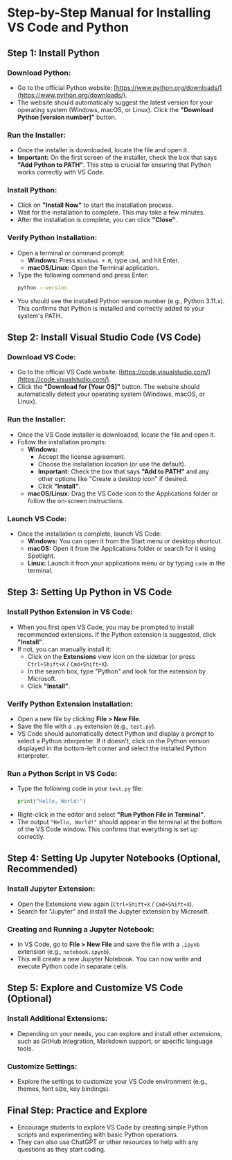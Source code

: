 # Step-by-Step Manual for Installing VS Code and Python

## Step 1: Install Python

### Download Python:
- Go to the official Python website: [https://www.python.org/downloads/](https://www.python.org/downloads/).
- The website should automatically suggest the latest version for your operating system (Windows, macOS, or Linux). Click the **"Download Python [version number]"** button.

### Run the Installer:
- Once the installer is downloaded, locate the file and open it.
- **Important:** On the first screen of the installer, check the box that says **"Add Python to PATH"**. This step is crucial for ensuring that Python works correctly with VS Code.

### Install Python:
- Click on **"Install Now"** to start the installation process.
- Wait for the installation to complete. This may take a few minutes.
- After the installation is complete, you can click **"Close"**.

### Verify Python Installation:
- Open a terminal or command prompt:
  - **Windows:** Press `Windows + R`, type `cmd`, and hit Enter.
  - **macOS/Linux:** Open the Terminal application.
- Type the following command and press Enter:
    ```bash
    python --version
    ```
- You should see the installed Python version number (e.g., Python 3.11.x). This confirms that Python is installed and correctly added to your system's PATH.

## Step 2: Install Visual Studio Code (VS Code)

### Download VS Code:
- Go to the official VS Code website: [https://code.visualstudio.com/](https://code.visualstudio.com/).
- Click the **"Download for [Your OS]"** button. The website should automatically detect your operating system (Windows, macOS, or Linux).

### Run the Installer:
- Once the VS Code installer is downloaded, locate the file and open it.
- Follow the installation prompts:
  - **Windows:**
    - Accept the license agreement.
    - Choose the installation location (or use the default).
    - **Important:** Check the box that says **"Add to PATH"** and any other options like "Create a desktop icon" if desired.
    - Click **"Install"**.
  - **macOS/Linux:** Drag the VS Code icon to the Applications folder or follow the on-screen instructions.

### Launch VS Code:
- Once the installation is complete, launch VS Code:
  - **Windows:** You can open it from the Start menu or desktop shortcut.
  - **macOS:** Open it from the Applications folder or search for it using Spotlight.
  - **Linux:** Launch it from your applications menu or by typing `code` in the terminal.

## Step 3: Setting Up Python in VS Code

### Install Python Extension in VS Code:
- When you first open VS Code, you may be prompted to install recommended extensions. If the Python extension is suggested, click **"Install"**.
- If not, you can manually install it:
  - Click on the **Extensions** view icon on the sidebar (or press `Ctrl+Shift+X` / `Cmd+Shift+X`).
  - In the search box, type "Python" and look for the extension by Microsoft.
  - Click **"Install"**.

### Verify Python Extension Installation:
- Open a new file by clicking **File > New File**.
- Save the file with a `.py` extension (e.g., `test.py`).
- VS Code should automatically detect Python and display a prompt to select a Python interpreter. If it doesn't, click on the Python version displayed in the bottom-left corner and select the installed Python interpreter.

### Run a Python Script in VS Code:
- Type the following code in your `test.py` file:
    ```python
    print("Hello, World!")
    ```
- Right-click in the editor and select **"Run Python File in Terminal"**.
- The output `"Hello, World!"` should appear in the terminal at the bottom of the VS Code window. This confirms that everything is set up correctly.

## Step 4: Setting Up Jupyter Notebooks (Optional, Recommended)

### Install Jupyter Extension:
- Open the Extensions view again (`Ctrl+Shift+X` / `Cmd+Shift+X`).
- Search for "Jupyter" and install the Jupyter extension by Microsoft.

### Creating and Running a Jupyter Notebook:
- In VS Code, go to **File > New File** and save the file with a `.ipynb` extension (e.g., `notebook.ipynb`).
- This will create a new Jupyter Notebook. You can now write and execute Python code in separate cells.

## Step 5: Explore and Customize VS Code (Optional)

### Install Additional Extensions:
- Depending on your needs, you can explore and install other extensions, such as GitHub integration, Markdown support, or specific language tools.

### Customize Settings:
- Explore the settings to customize your VS Code environment (e.g., themes, font size, key bindings).

## Final Step: Practice and Explore

- Encourage students to explore VS Code by creating simple Python scripts and experimenting with basic Python operations.
- They can also use ChatGPT or other resources to help with any questions as they start coding.
